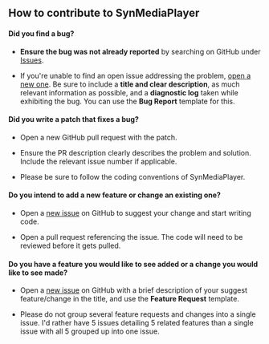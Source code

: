 ## How to contribute to SynMediaPlayer

#### Did you find a bug?

* **Ensure the bug was not already reported** by searching on GitHub under [Issues](https://github.com/synergiance/SynMediaPlayer/issues).

* If you're unable to find an open issue addressing the problem, [open a new one](https://github.com/synergiance/SynMediaPlayer/issues/new). Be sure to include a **title and clear description**, as much relevant information as possible, and a **diagnostic log** taken while exhibiting the bug.  You can use the **Bug Report** template for this.

#### Did you write a patch that fixes a bug?

* Open a new GitHub pull request with the patch.

* Ensure the PR description clearly describes the problem and solution. Include the relevant issue number if applicable.

* Please be sure to follow the coding conventions of SynMediaPlayer.

#### **Do you intend to add a new feature or change an existing one?**

* Open a [new issue](https://github.com/synergiance/SynMediaPlayer/issues) on GitHub to suggest your change and start writing code.

* Open a pull request referencing the issue.  The code will need to be reviewed before it gets pulled.

#### Do you have a feature you would like to see added or a change you would like to see made?

* Open a [new issue](https://github.com/synergiance/SynMediaPlayer/issues) on GitHub with a brief description of your suggest feature/change in the title, and use the **Feature Request** template.

* Please do not group several feature requests and changes into a single issue.  I'd rather have 5 issues detailing 5 related features than a single issue with all 5 grouped up into one issue.
